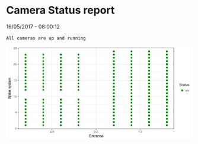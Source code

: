 Camera Status report
================
16/05/2017 - 08:00:12

    All cameras are up and running

![](camreport_files/figure-markdown_github/unnamed-chunk-2-1.png)
